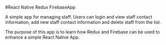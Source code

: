#React Native Redux FirebaseApp

A simple app for managing staff. Users can login and view staff contact information, add new staff contact information and delete staff from the list.

The purpose of this app is to learn how Redux and Firebase can be used to enhance a simple React Native App.


